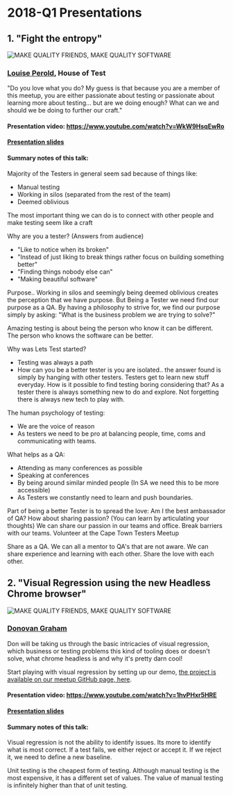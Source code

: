 # 2018-Q1 Presentations

## 1. "Fight the entropy" 
![MAKE QUALITY FRIENDS, MAKE QUALITY SOFTWARE](https://secure.meetupstatic.com/photos/event/2/a/3/f/highres_468670815.jpeg)
### [Louise Perold](https://www.linkedin.com/in/louise-perold-1947528/), House of Test 

"Do you love what you do? My guess is that because you are a member of this meetup, you are either passionate about testing or passionate about learning more about testing... but are we doing enough? What can we and should we be doing to further our craft."

#### Presentation video: https://www.youtube.com/watch?v=WkW9HsqEwRo

#### [Presentation slides](Fight_the_Entropy.pptx)

#### Summary notes of this talk:
Majority of the Testers in general seem sad because of things like: 
- Manual testing 
- Working in silos (separated from the rest of the team)
- Deemed oblivious

The most important thing we can do is to connect with other people and make testing seem like a craft

Why are you a tester? (Answers from audience)
- "Like to notice when its broken"
- "Instead of just liking to break things rather focus on building something better"
- "Finding things nobody else can"
- "Making beautiful software"

Purpose.. Working in silos and seemingly being deemed oblivious creates the perception that we have purpose. But Being a Tester we need find our purpose as
a QA. By having a philosophy to strive for, we find our purpose simply by asking:
"What is the business problem we are trying to solve?"

Amazing testing is about being the person who know it can be different. The person who knows the software can be better.

Why was Lets Test started?
- Testing was always a path 
- How can you be a better tester is you are isolated.. the answer found is simply by hanging with other testers. 
Testers get to learn new stuff everyday. 
How is it possible to find testing boring considering that?
As a tester there is always something new to do and explore. Not forgetting there is always new tech to play with.

The human psychology of testing: 
- We are the voice of reason 
- As testers we need to be pro at balancing people, time, coms and communicating with teams.

What helps as a QA: 
- Attending as many conferences as possible 
- Speaking at conferences 
- By being around similar minded people (In SA we need this to be more accessible)
- As Testers we constantly need to learn and push boundaries.

Part of being a better Tester is to spread the love:
Am I the best ambassador of QA?
How about sharing passion? (You can learn by articulating your thoughts) We can share our passion in our teams and office. Break barriers with our teams. 
Volunteer at the Cape Town Testers Meetup

Share as a QA. We can all a mentor to QA's that are not aware. We can share experience and learning with each other. Share the love with each other.




## 2. "Visual Regression using the new Headless Chrome browser" 
![MAKE QUALITY FRIENDS, MAKE QUALITY SOFTWARE](https://secure.meetupstatic.com/photos/event/2/9/d/3/highres_468670707.jpeg)
### [Donovan Graham](https://www.linkedin.com/in/donovangraham/)

Don will be taking us through the basic intricacies of visual regression, which business or testing problems this kind of tooling does or doesn't solve, what chrome headless is and why it's pretty darn cool!

Start playing with visual regression by setting up our demo, [the project is available on our meetup GitHub page, here](https://github.com/cape-town-testing/tooling/tree/master/visual-regression).

#### Presentation video: https://www.youtube.com/watch?v=1hvPHxr5HRE

####  [Presentation slides](Automate_Visual_Regression.ppt)

#### Summary notes of this talk:
Visual regression is not the ability to identify issues. Its more to identify what is most correct. 
If a test fails, we either reject or accept it. 
If we reject it, we need to define a new baseline.

Unit testing is the cheapest form of testing. 
Although manual testing is the most expensive, it has a different set of values. The value of manual testing is infinitely higher than that of unit testing.








